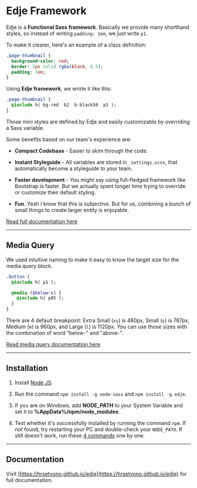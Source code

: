 # Edje Framework
Edje is a **Functional Sass framework**. Basically we provide many shorthand styles, so instead of writing `padding: 1em`, we just write `p1`.

To make it clearer, here's an example of a class definition:

```sass
.page-thumbnail {
  background-color: red;
  border: 2px solid rgba(black, 0.5);
  padding: 1em;
}
```

Using **Edje framework**, we wrote it like this:

```sass
.page-thumbnail {
  @include h( bg-red  b2  b-black50  p1 );
}
```

Those mini styles are defined by Edje and easily customizable by overriding a Sass variable.

Some benefits based on our team's experience are:

- **Compact Codebase** - Easier to skim through the code.

- **Instant Styleguide** - All variables are stored in `_settings.scss`, that automatically become a styleguide to your team.

- **Faster development** - You might say using full-fledged framework like Bootstrap is faster. But we actually spent longer time trying to override or customize their default styling.

- **Fun**. Yeah I know that this is subjective. But for us, combining a bunch of small things to create larger entity is enjoyable.

[Read full documentation here](https://hrsetyono.github.io/edje/)

-----

## Media Query

We used intuitive naming to make it easy to know the target size for the media query block.

```sass
.button {
  @include h( p1 );

  @media ($below-s) {
    @include h( p05 );
  }
}
```

There are 4 default breakpoint: Extra Small (`xs`) is 480px, Small (`s`) is 767px, Medium (`m`) is 960px, and Large (`l`) is 1120px. You can use those sizes with the combination of word "below-" and "above-".

[Read media query documentation here](https://hrsetyono.github.io/edje/#/helper/media-query)

-----

## Installation

1. Install [Node JS](https://nodejs.org/en/download/).

1. Run the command `npm install -g node-sass` and `npm install -g edje`.

1. If you are on Windows, add **NODE_PATH** to your System Variable and set it to **%AppData%/npm/node_modules**.

1. Test whether it's successfully installed by running the command `npm`. If not found, try restarting your PC and double-check your `NODE_PATH`. If still doesn't work, run these [4 commands](http://stackoverflow.com/a/9588052/1318622) one by one.

-----

## Documentation

Visit [https://hrsetyono.github.io/edje](https://hrsetyono.github.io/edje) for full documentation.